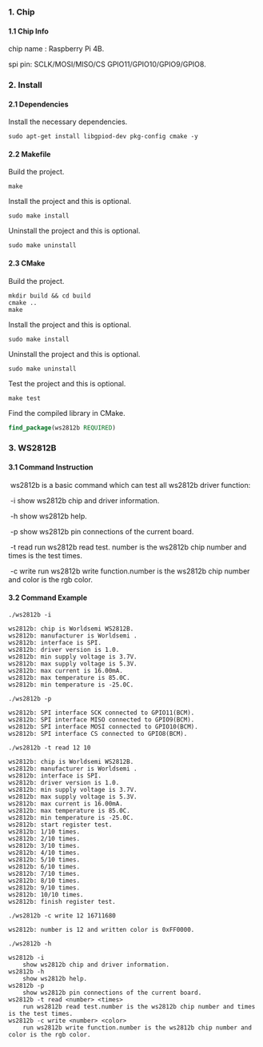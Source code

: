 ### 1. Chip

#### 1.1 Chip Info

chip name : Raspberry Pi 4B.

spi pin: SCLK/MOSI/MISO/CS GPIO11/GPIO10/GPIO9/GPIO8.

### 2. Install

#### 2.1 Dependencies

Install the necessary dependencies.

```shell
sudo apt-get install libgpiod-dev pkg-config cmake -y
```

#### 2.2 Makefile

Build the project.

```shell
make
```

Install the project and this is optional.

```shell
sudo make install
```

Uninstall the project and this is optional.

```shell
sudo make uninstall
```

#### 2.3 CMake

Build the project.

```shell
mkdir build && cd build 
cmake .. 
make
```

Install the project and this is optional.

```shell
sudo make install
```

Uninstall the project and this is optional.

```shell
sudo make uninstall
```

Test the project and this is optional.

```shell
make test
```

Find the compiled library in CMake. 

```cmake
find_package(ws2812b REQUIRED)
```


### 3. WS2812B

#### 3.1 Command Instruction

​          ws2812b is a basic command which can test all ws2812b driver function:

​           -i        show ws2812b chip and driver information.

​           -h       show ws2812b help.

​           -p       show ws2812b pin connections of the current board.

​           -t read <number> <times>       run ws2812b read test. number is the ws2812b chip number and times is the test times.

​           -c write <number> <color>       run ws2812b write function.number is the ws2812b chip number and color is the rgb color.

#### 3.2 Command Example

```shell
./ws2812b -i

ws2812b: chip is Worldsemi WS2812B.
ws2812b: manufacturer is Worldsemi .
ws2812b: interface is SPI.
ws2812b: driver version is 1.0.
ws2812b: min supply voltage is 3.7V.
ws2812b: max supply voltage is 5.3V.
ws2812b: max current is 16.00mA.
ws2812b: max temperature is 85.0C.
ws2812b: min temperature is -25.0C.
```

```shell
./ws2812b -p

ws2812b: SPI interface SCK connected to GPIO11(BCM).
ws2812b: SPI interface MISO connected to GPIO9(BCM).
ws2812b: SPI interface MOSI connected to GPIO10(BCM).
ws2812b: SPI interface CS connected to GPIO8(BCM).
```

```shell
./ws2812b -t read 12 10

ws2812b: chip is Worldsemi WS2812B.
ws2812b: manufacturer is Worldsemi .
ws2812b: interface is SPI.
ws2812b: driver version is 1.0.
ws2812b: min supply voltage is 3.7V.
ws2812b: max supply voltage is 5.3V.
ws2812b: max current is 16.00mA.
ws2812b: max temperature is 85.0C.
ws2812b: min temperature is -25.0C.
ws2812b: start register test.
ws2812b: 1/10 times.
ws2812b: 2/10 times.
ws2812b: 3/10 times.
ws2812b: 4/10 times.
ws2812b: 5/10 times.
ws2812b: 6/10 times.
ws2812b: 7/10 times.
ws2812b: 8/10 times.
ws2812b: 9/10 times.
ws2812b: 10/10 times.
ws2812b: finish register test.
```

```shell
./ws2812b -c write 12 16711680

ws2812b: number is 12 and written color is 0xFF0000.
```

```shell
./ws2812b -h

ws2812b -i
	show ws2812b chip and driver information.
ws2812b -h
	show ws2812b help.
ws2812b -p
	show ws2812b pin connections of the current board.
ws2812b -t read <number> <times>
	run ws2812b read test.number is the ws2812b chip number and times is the test times.
ws2812b -c write <number> <color>
	run ws2812b write function.number is the ws2812b chip number and color is the rgb color.
```

